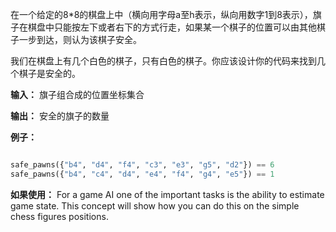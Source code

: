在一个给定的8*8的棋盘上中（横向用字母a至h表示，纵向用数字1到8表示），旗子在棋盘中只能按左下或者右下的方式行走，如果某一个棋子的位置可以由其他棋子一步到达，则认为该棋子安全。

我们在棋盘上有几个白色的棋子，只有白色的棋子。你应该设计你的代码来找到几个棋子是安全的。

**输入：** 旗子组合成的位置坐标集合

**输出：** 安全的旗子的数量

**例子：**

```python

safe_pawns({"b4", "d4", "f4", "c3", "e3", "g5", "d2"}) == 6
safe_pawns({"b4", "c4", "d4", "e4", "f4", "g4", "e5"}) == 1

```

**如果使用：** For a game AI one of the important tasks is the ability to estimate game state. This concept will show how you can do this on the simple chess figures positions.